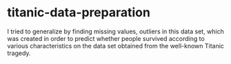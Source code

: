 # titanic-data-preparation
I tried to generalize by finding missing values, outliers in this data set, which was created in order to predict whether people survived according to various characteristics on the data set obtained from the well-known Titanic tragedy.
